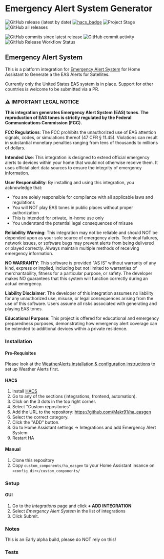 # Emergency Alert System Generator

![GitHub release (latest by date)](https://img.shields.io/github/v/release/Makr91/ha_easgen?style=plastic)
[![hacs_badge](https://img.shields.io/badge/HACS-Default-41BDF5.svg?style=plastic)](https://github.com/hacs/integration)
![Project Stage](https://img.shields.io/badge/project%20stage-development-yellow.svg?style=plastic)
![GitHub all releases](https://img.shields.io/github/downloads/Makr91/ha_easgen/total?style=plastic)

![GitHub commits since latest release](https://img.shields.io/github/commits-since/Makr91/ha_easgen/latest?style=plastic)
![GitHub commit activity](https://img.shields.io/github/commit-activity/m/Makr91/ha_easgen?style=plastic)
![GitHub Release Workflow Status](https://img.shields.io/github/actions/workflow/status/Makr91/ha_easgen/release.yml?style=plastic)

## Emergency Alert System
This is a platform integration for [Emergency Alert System](https://www.fcc.gov/emergency-alert-system) for Home Assistant to Generate a the EAS Alerts for Satellites.

Currently only the United States EAS system is in place. Support for other countries is welcome to be submitted via a PR.

### ⚠️ IMPORTANT LEGAL NOTICE

**This integration generates Emergency Alert System (EAS) tones. The reproduction of EAS tones is strictly regulated by the Federal Communications Commission (FCC).**

**FCC Regulations**: The FCC prohibits the unauthorized use of EAS attention signals, codes, or simulations thereof (47 CFR § 11.45). Violations can result in substantial monetary penalties ranging from tens of thousands to millions of dollars.

**Intended Use**: This integration is designed to extend official emergency alerts to devices within your home that would not otherwise receive them. It uses official alert data sources to ensure the integrity of emergency information.

**User Responsibility**: By installing and using this integration, you acknowledge that:
- You are solely responsible for compliance with all applicable laws and regulations
- You will NOT play EAS tones in public places without proper authorization
- This is intended for private, in-home use only
- You understand the potential legal consequences of misuse

**Reliability Warning**: This integration may not be reliable and should NOT be depended upon as your sole source of emergency alerts. Technical failures, network issues, or software bugs may prevent alerts from being delivered or played correctly. Always maintain multiple methods of receiving emergency information.

**NO WARRANTY**: This software is provided "AS IS" without warranty of any kind, express or implied, including but not limited to warranties of merchantability, fitness for a particular purpose, or safety. The developer makes NO guarantees that this system will function correctly during an actual emergency.

**Liability Disclaimer**: The developer of this integration assumes no liability for any unauthorized use, misuse, or legal consequences arising from the use of this software. Users assume all risks associated with generating and playing EAS tones.

**Educational Purpose**: This project is offered for educational and emergency preparedness purposes, demonstrating how emergency alert coverage can be extended to additional devices within a private residence.

### Installation

#### Pre-Requisites
Please look at the [WeatherAlerts installation & configuration instructions](https://github.com/custom-components/weatheralerts) to set up Weather Alerts first.


#### HACS
1. Install [HACS](https://hacs.xyz)
1. Go to any of the sections (integrations, frontend, automation).
1. Click on the 3 dots in the top right corner.
1. Select "Custom repositories"
1. Add the URL to the repository: https://github.com/Makr91/ha_easgen
1. Select the correct category.
1. Click the "ADD" button.
1. Go to Home Assistant settings -> Integrations and add Emergency Alert System
1. Restart HA

#### Manual
1. Clone this repository
2. Copy `custom_components/ha_easgen` to your Home Assistant insance on `<config dir>/custom_components/`

### Setup

#### GUI
1. Go to the *Integrations* page and click **+ ADD INTEGRATION**
2. Select *Emergency Alert System* in the list of integrations
3. Click Submit.

### Notes
This is an Early alpha build, please do NOT rely on this!

### Tests
